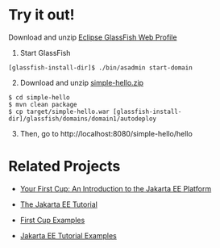 
# Try it out!

Download and unzip [Eclipse GlassFish Web Profile](https://www.eclipse.org/downloads/download.php?file=/glassfish/web-5.1.0.zip)

1. Start GlassFish
```
[glassfish-install-dir]$ ./bin/asadmin start-domain
```

2. Download and unzip [simple-hello.zip](samples/simple-hello.zip)

```
$ cd simple-hello
$ mvn clean package
$ cp target/simple-hello.war [glassfish-install-dir]/glassfish/domains/domain1/autodeploy
```

3. Then, go to http://localhost:8080/simple-hello/hello

# Related Projects

* [Your First Cup: An Introduction to the Jakarta EE Platform](https://eclipse-ee4j.github.io/jakartaee-firstcup/)

* [The Jakarta EE Tutorial](https://eclipse-ee4j.github.io/jakartaee-tutorial/)

* [First Cup Examples](https://github.com/eclipse-ee4j/jakartaee-firstcup-examples)

* [Jakarta EE Tutorial Examples](https://github.com/eclipse-ee4j/jakartaee-tutorial-examples)

